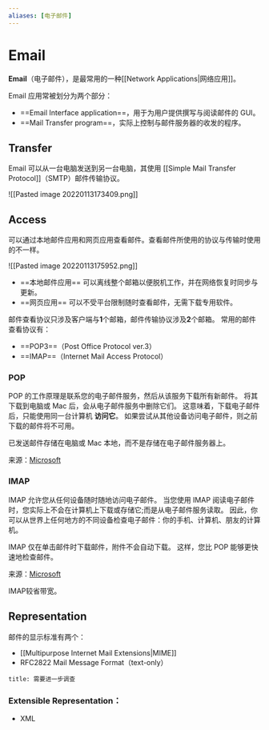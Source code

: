 ```yaml
---
aliases: [电子邮件]
---
```


# Email
**Email**（电子邮件），是最常用的一种[[Network Applications|网络应用]]。

Email 应用常被划分为两个部分：
- ==Email Interface application==，用于为用户提供撰写与阅读邮件的 GUI。
- ==Mail Transfer program==，实际上控制与邮件服务器的收发的程序。

## Transfer
Email 可以从一台电脑发送到另一台电脑，其使用 [[Simple Mail Transfer Protocol]]（SMTP）邮件传输协议。

![[Pasted image 20220113173409.png]]

## Access
可以通过本地邮件应用和网页应用查看邮件。查看邮件所使用的协议与传输时使用的不一样。

![[Pasted image 20220113175952.png]]

- ==本地邮件应用== 可以离线整个邮箱以便脱机工作，并在网络恢复时同步与更新。
- ==网页应用== 可以不受平台限制随时查看邮件，无需下载专用软件。

邮件查看协议只涉及客户端与**1**个邮箱，邮件传输协议涉及**2**个邮箱。
常用的邮件查看协议有：
- ==POP3==（Post Office Protocol ver.3）
- ==IMAP==（Internet Mail Access Protocol）

### POP

POP 的工作原理是联系您的电子邮件服务，然后从该服务下载所有新邮件。 将其下载到电脑或 Mac 后，会从电子邮件服务中删除它们。 这意味着，下载电子邮件后，只能使用同一台计算机 **访问它**。 如果尝试从其他设备访问电子邮件，则之前下载的邮件将不可用。

已发送邮件存储在电脑或 Mac 本地，而不是存储在电子邮件服务器上。

来源：[Microsoft](https://support.microsoft.com/zh-cn/office/imap-%E5%92%8C-pop-%E6%98%AF%E4%BB%80%E4%B9%88-ca2c5799-49f9-4079-aefe-ddca85d5b1c9)

### IMAP

IMAP 允许您从任何设备随时随地访问电子邮件。 当您使用 IMAP 阅读电子邮件时，您实际上不会在计算机上下载或存储它;而是从电子邮件服务读取。 因此，你可以从世界上任何地方的不同设备检查电子邮件：你的手机、计算机、朋友的计算机。
 
IMAP 仅在单击邮件时下载邮件，附件不会自动下载。 这样，您比 POP 能够更快速地检查邮件。

来源：[Microsoft](https://support.microsoft.com/zh-cn/office/imap-%E5%92%8C-pop-%E6%98%AF%E4%BB%80%E4%B9%88-ca2c5799-49f9-4079-aefe-ddca85d5b1c9)

IMAP较省带宽。

## Representation
邮件的显示标准有两个：
- [[Multipurpose Internet Mail Extensions|MIME]]
- RFC2822 Mail Message Format（text-only）
```ad-info
title: 需要进一步调查
```
### Extensible Representation：
- XML